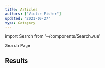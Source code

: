 ```yaml
---
title: Articles
authors: ["Victor Fisher"]
updated: "2021-10-27"
type: Category
---
```


import Search from '~/components/Search.vue'

<g-link to="/">Search Page</g-link>

## Results

<Search category="Article" />

